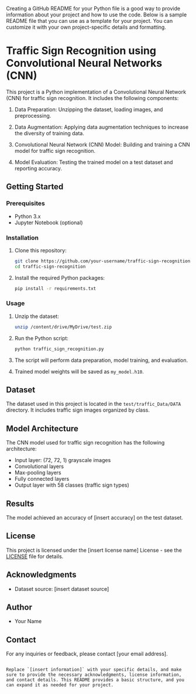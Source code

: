 Creating a GitHub README for your Python file is a good way to provide information about your project and how to use the code. Below is a sample README file that you can use as a template for your project. You can customize it with your own project-specific details and formatting.


# Traffic Sign Recognition using Convolutional Neural Networks (CNN)

This project is a Python implementation of a Convolutional Neural Network (CNN) for traffic sign recognition. It includes the following components:

1. Data Preparation: Unzipping the dataset, loading images, and preprocessing.

2. Data Augmentation: Applying data augmentation techniques to increase the diversity of training data.

3. Convolutional Neural Network (CNN) Model: Building and training a CNN model for traffic sign recognition.

4. Model Evaluation: Testing the trained model on a test dataset and reporting accuracy.

## Getting Started

### Prerequisites

- Python 3.x
- Jupyter Notebook (optional)

### Installation

1. Clone this repository:

   ```bash
   git clone https://github.com/your-username/traffic-sign-recognition.git
   cd traffic-sign-recognition
   ```

2. Install the required Python packages:

   ```bash
   pip install -r requirements.txt
   ```

### Usage

1. Unzip the dataset:

   ```bash
   unzip /content/drive/MyDrive/test.zip
   ```

2. Run the Python script:

   ```bash
   python traffic_sign_recognition.py
   ```

3. The script will perform data preparation, model training, and evaluation.

4. Trained model weights will be saved as `my_model.h10`.

## Dataset

The dataset used in this project is located in the `test/traffic_Data/DATA` directory. It includes traffic sign images organized by class.

## Model Architecture

The CNN model used for traffic sign recognition has the following architecture:

- Input layer: (72, 72, 1) grayscale images
- Convolutional layers
- Max-pooling layers
- Fully connected layers
- Output layer with 58 classes (traffic sign types)

## Results

The model achieved an accuracy of [insert accuracy] on the test dataset.

## License

This project is licensed under the [insert license name] License - see the [LICENSE](LICENSE) file for details.

## Acknowledgments

- Dataset source: [insert dataset source]

## Author

- Your Name

## Contact

For any inquiries or feedback, please contact [your email address].
```

Replace `[insert information]` with your specific details, and make sure to provide the necessary acknowledgments, license information, and contact details. This README provides a basic structure, and you can expand it as needed for your project.
